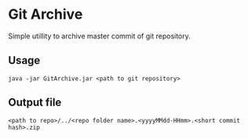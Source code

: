 # Git Archive

Simple utillity to archive master commit of git repository.

## Usage

```
java -jar GitArchive.jar <path to git repository>
```

## Output file

```
<path to repo>/../<repo folder name>.<yyyyMMdd-HHmm>.<short commit hash>.zip
```